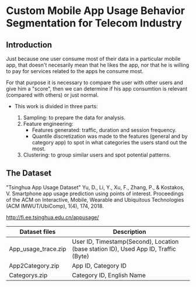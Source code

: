 # Custom Mobile App Usage Behavior Segmentation for Telecom Industry


## Introduction
Just because one user consume most of their data in a particular mobile app, that doesn't necesarily mean that he likes the app, nor that he is willing to pay for services related to the apps he consume most.

For that purpose it is necessary to compare the user with other users and give him a "score", then we can determine if his app consumtion is relevant (compared with others) or just normal.

- This work is divided in three parts:

    1. Sampling: to prepare the data for analysis.
    2. Feature engineering:  
        - Features generated: traffic, duration and session frequency. 
        - Quantile discretization was made to the features (general and by category app) to spot in what categories the users stand out the most.
    3. Clustering: to group similar users and spot potential patterns.

## The Dataset

"Tsinghua App Usage Dataset"
Yu, D., Li, Y., Xu, F., Zhang, P., & Kostakos, V. Smartphone app usage prediction using points of interest. Proceedings of the ACM on Interactive, Mobile, Wearable and Ubiquitous Technologies (ACM IMWUT/UbiComp), 1(4), 174, 2018.

http://fi.ee.tsinghua.edu.cn/appusage/


|Dataset files|Description|
|---|---|
| App_usage_trace.zip | User ID, Timestamp(Second), Location (base station ID), Used App ID, Traffic (Byte) |
| App2Category.zip | App ID, Category ID|
| Categorys.zip| Category ID, English Name|

